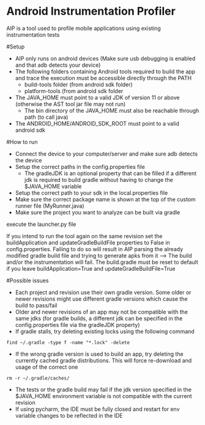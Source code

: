 # Android Instrumentation Profiler
AIP is a tool used to profile mobile applications using existing instrumentation tests

#Setup
- AIP only runs on android devices (Make sure usb debugging is enabled and that adb detects your device)
- The following folders containing Android tools required to build the app and trace the execution must be accessible directly through the PATH
  - build-tools folder (from android sdk folder)
  - platform-tools (from android sdk folder
- The JAVA_HOME must point to a valid JDK of version 11 or above (otherwise the AST tool jar file may not run)
  - The bin directory of the JAVA_HOME must also be reachable through path (to call java)
- The ANDROID_HOME/ANDROID_SDK_ROOT must point to a valid android sdk


#How to run
- Connect the device to your computer/server and make sure adb detects the device
- Setup the correct paths in the config.properties file
  - The gradleJDK is an optional property that can be filled if a different jdk is required to build gradle without having to change the $JAVA_HOME variable
- Setup the correct path to your sdk in the local.properties file
- Make sure the correct package name is shown at the top of the custom runner file (MyRunner.java)
- Make sure the project you want to analyze can be built via gradle

execute the launcher.py file

If you intend to run the tool again on the same revision set the buildApplication and updateGradleBuildFile properties to False in config.properties. Failing to do so will result in AIP parsing the already modified gradle build file and trying to generate apks from it --> The build and/or the instrumentation will fail. The build.gradle must be reset to default if you leave buildApplication=True and updateGradleBuildFile=True

#Possible issues
- Each project and revision use their own gradle version. Some older or newer revisions might use different gradle versions which cause the build to pass/fail
- Older and newer revisions of an app may not be compatible with the same jdks (for gradle builds, a different jdk can be specified in the config.properties file via the gradleJDK property)
- If gradle stalls, try deleting existing locks using the following command
```
find ~/.gradle -type f -name "*.lock" -delete
```
- If the wrong gradle version is used to build an app, try deleting the currently cached gradle distributions. This will force re-download and usage of the correct one
```
rm -r ~/.gradle/caches/
```
- The tests or the gradle build may fail if the jdk version specified in the $JAVA_HOME environment variable is not compatible with the current revision
- If using pycharm, the IDE must be fully closed and restart for env variable changes to be reflected in the IDE
